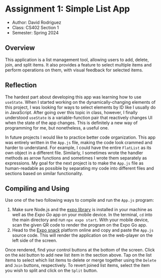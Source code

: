 # Assignment 1: Simple List App

* Author: David Rodriguez
* Class: CS402 Section 1
* Semester: Spring 2024

## Overview

This application is a list management tool, allowing users to add, delete, join, and split items. It also provides a feature to select multiple items and perform operations on them, with visual feedback for selected items.

## Reflection

The hardest part about developing this app was learning how to use `useState`. When I started working on the dynamically-changing elements of this project, I was looking for ways to select elements by ID like I usually do in JavaScript. After going over this topic in class, however, I finally understood `useState` is a variable-function pair that reactively changes UI when the state of the app changes. This is definitely a new way of programming for me, but nonetheless, a useful one.

In future projects I would like to practice better code organization. This app was entirely written in the `App.js` file, making the code look crammed and harder to understand. For example, I could have the entire `FlatList` as its own object in a different file. Similarly, I sometimes wrote the handler methods as arrow functions and sometimes I wrote them separately as expressions. My goal for the next project is to make the `App.js` file as human-readable as possible by separating my code into different files and sections based on similar functionality.

## Compiling and Using

Use one of the two following ways to compile and run the `App.js` program:

1. Make sure Node.js and the [expo library](https://www.npmjs.com/package/expo) is installed in your machine as well as the *Expo Go* app on your mobile device. In the terminal, `cd` into the main directory and run `npx expo start`. With your mobile device, scan the given QR code to render the program on the Expo Go app.
2. Head to the [Expo snack](https://snack.expo.dev/) platform online and copy and paste the `App.js` source code. This will render the application on the web-player on the left side of the screen.

Once rendered, find your control buttons at the bottom of the screen. Click on the `Add` button to add new list item in the section above. Tap on the list items to select which list items to delete or merge together using the `Delete` and `Join` buttons, respectively. To revert joined list items, select the item you wish to split and click on the `Split` button.
